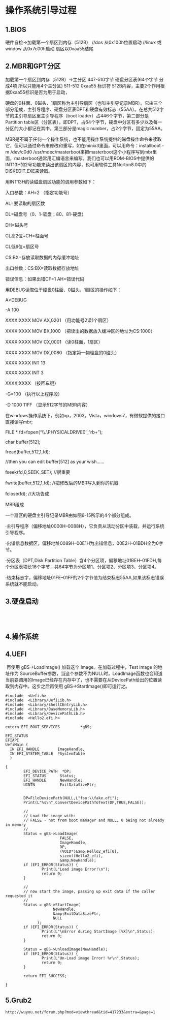 # 操作系统引导过程
##  1.BIOS

硬件自检->加载第一个扇区到内存（512B）
//dos 从0x100h位置启动
//linux 或window 从0x7c00h启动
扇区以0xaa55结尾

##  2.MBR和GPT分区

加载第一个扇区到内存（512B）->主分区
447-510字节 硬盘分区表(64个字节 分成4项 所以只能用4个主分区)
511-512 0xaa55 标识符
512B内容，主要2个作用根据0xaa55标识是否为用于启动，
	
硬盘的0柱面、0磁头、1扇区称为主引导扇区（也叫主引导记录MBR）。它由三个部分组成，主引导程序、硬盘分区表DPT和硬盘有效标志（55AA）。在总共512字节的主引导扇区里主引导程序（boot loader）占446个字节，第二部分是Partition table区（分区表），即DPT，占64个字节，硬盘中分区有多少以及每一分区的大小都记在其中。第三部分是magic number，占2个字节，固定为55AA。

MBR是不属于任何一个操作系统，也不能用操作系统提供的磁盘操作命令来读取它，但可以通过命令来修改和重写，如在minix3里面，可以用命令：installboot -m /dev/c0d0 /usr/mdec/masterboot来把masterboot这个小程序写到mbr里面，masterboot通常用汇编语言来编写。我们也可以用ROM-BIOS中提供的INT13H的2号功能来读出该扇区的内容，也可用软件工具Norton8.0中的DISKEDIT.EXE来读取。

用INT13H的读磁盘扇区功能的调用参数如下：

入口参数：AH=2 （指定功能号）

AL=要读取的扇区数

DL=磁盘号（0、1-软盘；80、81-硬盘）

DH=磁头号

CL高2位+CH=柱面号

CL低6位=扇区号

CS:BX=存放读取数据的内存缓冲地址

出口参数：CS:BX=读取数据存放地址

错误信息：如果出错CF=1 AH=错误代码

用DEBUG读取位于硬盘0柱面、0磁头、1扇区的操作如下：

A>DEBUG

-A 100

XXXX:XXXX MOV AX,0201 （用功能号2读1个扇区）

XXXX:XXXX MOV BX,1000 （把读出的数据放入缓冲区的地址为CS:1000）

XXXX:XXXX MOV CX,0001 （读0柱面，1扇区）

XXXX:XXXX MOV DX,0080 （指定第一物理盘的0磁头）

XXXX:XXXX INT 13

XXXX:XXXX INT 3

XXXX:XXXX （按回车键）

-G=100 （执行以上程序段）

-D 1000 11FF （显示512字节的MBR内容）

在windows操作系统下，例如xp，2003，Vista，windows7，有微软提供的接口直接读写mbr;

FILE * fd=fopen(“\\\\.\\PHYSICALDRIVE0″,”rb+”);

char buffer[512];

fread(buffer,512,1,fd);

//then you can edit buffer[512] as your wish……

fseek(fd,0,SEEK_SET); //很重要

fwrite(buffer,512,1,fd); //把修改后的MBR写入到你的机器

fclose(fd); //大功告成

MBR组成

一个扇区的硬盘主引导记录MBR由如图6-15所示的4个部分组成。

·主引导程序（偏移地址0000H–0088H），它负责从活动分区中装载，并运行系统引导程序。

·出错信息数据区，偏移地址0089H–00E1H为出错信息，00E2H–01BDH全为0字节。

·分区表（DPT,Disk Partition Table）含4个分区项，偏移地址01BEH–01FDH,每个分区表项长16个字节，共64字节为分区项1、分区项2、分区项3、分区项4。

·结束标志字，偏移地址01FE–01FF的2个字节值为结束标志55AA,如果该标志错误系统就不能启动。

##  3.硬盘启动

​	
​	

##  4.操作系统

 	
 	

##  4.UEFI



​	再使用 gBS->LoadImage() 加载这个 Image。在加载过程中，Test Image 的地址作为 SourceBuffer参数，当这个参数不为NULL时，LoadImage函数也会知道当前要调用的Image已经存在内存中了，也不需要在从DevicePath给出的位置读取到内存中。这步之后再使用 gBS->StartImage()即可运行之。
​	

```
#include  <Uefi.h>
#include  <Library/UefiLib.h>
#include  <Library/ShellCEntryLib.h>
#include  <Library/BaseMemoryLib.h>
#include  <Library/DevicePathLib.h>
#include  <Hello2.efi.h>

extern EFI_BOOT_SERVICES         *gBS;

EFI_STATUS
EFIAPI
UefiMain (
  IN EFI_HANDLE        ImageHandle,
  IN EFI_SYSTEM_TABLE  *SystemTable
  )

{
        EFI_DEVICE_PATH  *DP;
        EFI_STATUS      Status;
        EFI_HANDLE      NewHandle;
        UINTN           ExitDataSizePtr; 
         

        DP=FileDevicePath(NULL,L"fso:\\fake.efi");
        Print(L"%s\n",ConvertDevicePathToText(DP,TRUE,FALSE));
     
        //
        // Load the image with:
        // FALSE - not from boot manager and NULL, 0 being not already in memory
        //
        Status = gBS->LoadImage(
                        FALSE,
                        ImageHandle,
                        DP,
                        (VOID*)&amp;Hello2_efi[0],
                        sizeof(Hello2_efi),
                        &amp;NewHandle);     
        if (EFI_ERROR(Status)) {
                Print(L"Load image Error!\n");
                return 0;
        }
     
        //
        // now start the image, passing up exit data if the caller requested it
        //
        Status = gBS->StartImage(
                     NewHandle,
                     &amp;ExitDataSizePtr,
                     NULL
              );
        if (EFI_ERROR(Status)) {
                Print(L"\nError during StartImage [%X]\n",Status);
                return 0;
        }       
         
        Status = gBS->UnloadImage(NewHandle);                        
        if (EFI_ERROR(Status)) {
                Print(L"Un-Load image Error! %r\n",Status);
                return 0;
        }        
         
        return EFI_SUCCESS;

}
```

##  5.Grub2

 	http://wuyou.net/forum.php?mod=viewthread&tid=417233&extra=&page=1